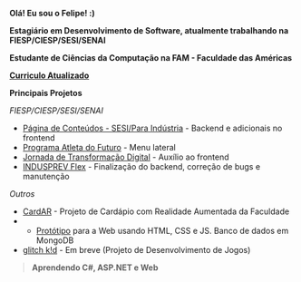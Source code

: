 **Olá! Eu sou o Felipe! :)**

**Estagiário em Desenvolvimento de Software, atualmente trabalhando na FIESP/CIESP/SESI/SENAI**

**Estudante de Ciências da Computação na FAM - Faculdade das Américas**

**[Curriculo Atualizado](https://curriculum.hifeeeh.com/ "Curriculo Atualizado")**

**Principais Projetos**

*FIESP/CIESP/SESI/SENAI*
+ [Página de Conteúdos - SESI/Para Indústria](https://www.sesisp.org.br/para-industria/conteudos "Página de Conteúdos - SESI/Para Indústria") - Backend e adicionais no frontend
+ [Programa Atleta do Futuro](https://www.sesisp.org.br/esporte/atleta-do-futuro-paf?menu=paf "Programa Atleta do Futuro") - Menu lateral
+ [Jornada de Transformação Digital](https://jornadadigital.sp.senai.br/ "Jornada de Transformação Digital") - Auxílio ao frontend
+ [INDUSPREV Flex](https://indusprev.com.br/ "INDUSPREV") - Finalização do backend, correção de bugs e manutenção

*Outros*
+ [CardAR](https://github.com/cardapioAR "CardAR") - Projeto de Cardápio com Realidade Aumentada da Faculdade
+ + [Protótipo](https://github.com/cardapioAR/cardAR-web "Protótipo") para a Web usando HTML, CSS e JS. Banco de dados em MongoDB
+ [glitch k!d](https://github.com/glitch-kid "glitch k!d") - Em breve (Projeto de Desenvolvimento de Jogos)

> **Aprendendo C#, ASP.NET e Web**

